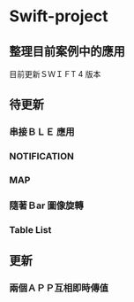 # Swift-project
## 整理目前案例中的應用

目前更新ＳＷＩＦT 4 版本



## 待更新

### 串接ＢＬＥ 應用
### NOTIFICATION
### MAP
### 隨著Ｂar 圖像旋轉
### Table List

## 更新
### 兩個ＡＰＰ互相即時傳值
